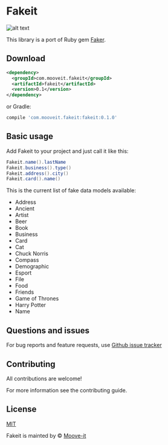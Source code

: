 Fakeit
========

![alt text](https://github.com/moove-it/fakeit/blob/master/banner.png "Fakeit Github banner")

This library is a port of Ruby gem [Faker](https://github.com/stympy/faker).

Download
--------

```xml
<dependency>
  <groupId>com.mooveit.fakeit</groupId>
  <artifactId>fakeit</artifactId>
  <version>0.1</version>
</dependency>
```
or Gradle:
```groovy
compile 'com.mooveit.fakeit:fakeit:0.1.0'
```

Basic usage
--------

Add Fakeit to your project and just call it like this:

```java
Fakeit.name().lastName
Fakeit.business().type()
Fakeit.address().city()
Fakeit.card().name()
```

This is the current list of fake data models available:

- Address
- Ancient
- Artist
- Beer
- Book
- Business
- Card
- Cat
- Chuck Norris
- Compass
- Demographic
- Esport
- File
- Food
- Friends
- Game of Thrones
- Harry Potter
- Name
        

Questions and issues
--------

For bug reports and feature requests, use [Github issue tracker](https://github.com/moove-it/fakeit/issues)

Contributing
--------

All contributions are welcome!

For more information see the contributing guide.

License
--------

[MIT](https://github.com/moove-it/fakeit/blob/master/LICENSE)

Fakeit is mainted by © [Moove-it](http://www.moove-it.com)
